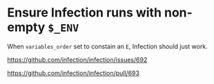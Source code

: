 # Ensure Infection runs with non-empty `$_ENV`

When `variables_order` set to constain an `E`, Infection should just work.

https://github.com/infection/infection/issues/692

https://github.com/infection/infection/pull/693
